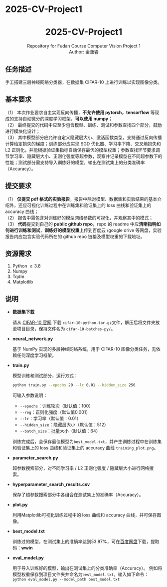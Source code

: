 # 2025-CV-Project1
<h1 align="center"> 2025-CV-Project1</h1>
<div align="center"> Repository for Fudan Course Computer Vision Project 1</div>

<div align="center"> Author: 金潇睿</div>

## 任务描述
手工搭建三层神经网络分类器，在数据集 CIFAR-10 上进行训练以实现图像分类。

## 基本要求
（1） 本次作业要求自主实现反向传播，**不允许使用 pytorch，tensorflow** 等现成的支持自动微分的深度学习框架，**可以使用 numpy**；  
（2） 最终提交的代码中应至少包含模型、训练、测试和参数查找四个部分，鼓励进行模块化设计；  
（3） 其中模型部分应允许自定义隐藏层大小、激活函数类型，支持通过反向传播计算给定损失的梯度；训练部分应实现 SGD 优化器、学习率下降、交叉熵损失和 L2 正则化，并能根据验证集指标自动保存最优的模型权重；参数查找环节要求调节学习率、隐藏层大小、正则化强度等超参数，观察并记录模型在不同超参数下的性能；测试部分需支持导入训练好的模型，输出在测试集上的分类准确率（Accuracy）。

## 提交要求
（1） **仅提交 pdf 格式的实验报告**，报告中除对模型、数据集和实验结果的基本介绍外，还应可视化训练过程中在训练集和验证集上的 loss 曲线和验证集上的 accuracy 曲线；  
（2） 报告中需包含对训练好的模型网络参数的可视化，并观察其中的模式；  
（3） **代码**提交到自己的 **public github repo**，repo 的 readme 中应**清晰指明如何进行训练和测试**，**训练好的模型权重**上传到百度云 /google drive 等网盘，实验报告内应包含实验代码所在的 github repo 链接及模型权重的下载地址。

## 资源需求
1. Python $\geq 3.8$
2. Numpy
3. Tqdm
4. Matplotlib

## 说明

* **数据集下载**

	请从 [CIFAR-10 官网](https://www.cs.toronto.edu/~kriz/cifar.html) 下载 `cifar-10-python.tar.gz`文件，解压后将文件夹放至项目目录，保持文件名为 `cifar-10-batches-py/`。

* **neural_network.py**

	基于 NumPy 实现的多层神经网络系统，用于 CIFAR-10 图像分类任务，无依赖任何深度学习框架。

* **train.py**

	模型训练和测试部分，运行方式：
	
	```bash
	python train.py --epochs 20 --lr 0.01 --hidden_size 256
	```
	
	可输入参数说明：
	* `--epochs`：训练轮次（默认值：100）
	* `--reg`：正则化强度（默认值0.001）
	* `--lr`：学习率（默认值：0.01）
	* `--hidden_size`：隐藏层大小（默认值：512）
	* `--batch_size`：批量大小（默认值：64）
	
	训练完成后，会保存最佳模型为`best_model.txt`，并产生训练过程中在训练集和验证集上的 loss 曲线和验证集上的 accuracy 曲线 `training_plot.png`。

* **parameter_search.py**

	超参数搜索部分，对不同学习率 / L2 正则化强度 / 隐藏层大小进行网格搜索。

* **hyperparameter_search_results.csv**
	
	保存了超参数搜索部分中各组合在测试集上的准确率（Accuracy）。

* **plot.py**

	利用Matplotlib可视化训练过程中的 loss 曲线和 accuracy 曲线，并可保存图像。

* **best_model.txt**
	
	训练过的模型，在测试集上的准确率达到$53.87\%$，可在<a href = https://pan.baidu.com/s/1IyLk1vmPk_Zi54C17ov3PA>百度网盘</a>下载，提取码：**wwin**

* **eval_model.py**
	
	用于导入训练好的模型，输出在测试集上的分类准确率（Accuracy）。
	例如将模型权重保存到项目文件夹并命名为`best_model.txt`，输入如下命令：
	`python eval_model.py --model_path best_model.txt`
